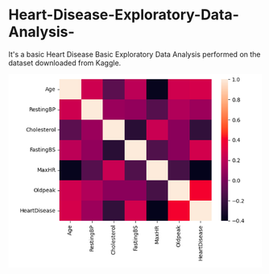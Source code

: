 # Heart-Disease-Exploratory-Data-Analysis-
It's a basic Heart Disease Basic Exploratory Data Analysis performed on the dataset downloaded from Kaggle.

![Alt text](https://github.com/srivastavas08/Heart-Disease-Exploratory-Data-Analysis-/blob/0813bd83b5ad6634aea279ffb52a03c896e47bd3/Images/Screenshot%202023-06-22%20at%207.43.55%20PM.png)
